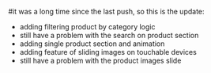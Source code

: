 #it was a long time since the last push, so this is the update:
- adding filtering product by category logic
- still have a problem with the search on product section
- adding single product section and animation
- adding feature of sliding images on touchable devices
- still have a problem with the product images slide